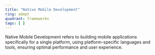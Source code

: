 ```yaml
---
title: "Native Mobile Development"
ring: adopt
quadrant: frameworks
tags: [ ]
---
```


Native Mobile Development refers to building mobile applications specifically for a single platform, using
platform-specific languages and tools, ensuring optimal performance and user experience.

